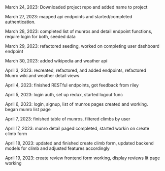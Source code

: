 March 24, 2023: Downloaded project repo and added name to project

March 27, 2023: mapped api endpoints and started/completed authentication. 

March 28, 2023: completed list of munros and detail endpoint functions, require login for both, seeded data

March 29, 2023: refactored seeding, worked on completing user dashboard endpoint

March 30, 2023: added wikipedia and weather api

April 3, 2023: recreated, refactored, and added endpoints, refactored Munro wiki and weather detail views 

April 4, 2023: finished RESTful endpoints, got feedback from riley

April 5, 2023: login auth, set up redux, started logout func

April 6, 2023: login, signup, list of munros pages created and working. began munro list page

April 7, 2023: finished table of munros, filtered climbs by user

April 17, 2023: munro detail paged completed, started workin on create climb form

April 18, 2023: updated and finished create climb form, updated backend models for climb and adjusted features accordingly

April 19, 2023: create review frontend form working, display reviews lit page working